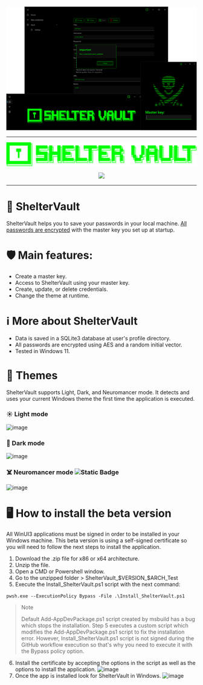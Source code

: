 <p align="center">
  <img src="https://github.com/itonx/ShelterVault/blob/assets/ShelterVaultApp.png"/>
</p>

--- 

<p align="center">
  <picture>
  <source media="(prefers-color-scheme: dark)" srcset="https://github.com/itonx/ShelterVault/blob/assets/ShelterVaultDarkThemeLogo.png">
  <source media="(prefers-color-scheme: light)" srcset="https://github.com/itonx/ShelterVault/blob/assets/ShelterVaultLightThemeLogo.png">
  <img alt="ShelterVault" src="https://github.com/itonx/ShelterVault/blob/assets/ShelterVaultDarkThemeLogo.png">
  </picture>
</p>
<p align="center">
  <a href="https://github.com/itonx/ShelterVault/actions/workflows/main.yml" target="_blank"><img src="https://github.com/itonx/ShelterVault/actions/workflows/main.yml/badge.svg?branch=main"/></a>
</p>

---

# 🔐 ShelterVault
ShelterVault helps you to save your passwords in your local machine. <ins>All passwords are encrypted</ins> with the master key you set up at startup.

# 🛡️ Main features:
- Create a master key.
- Access to ShelterVault using your master key.
- Create, update, or delete credentials.
- Change the theme at runtime.

# ℹ️ More about ShelterVault
- Data is saved in a SQLite3 database at user's profile directory.
- All passwords are encrypted using AES and a random initial vector.
- Tested in Windows 11.

# 🎨 Themes
ShelterVault supports Light, Dark, and Neuromancer mode. It detects and uses your current Windows theme the first time the application is executed.

### ☀️ Light mode
![image](https://github.com/user-attachments/assets/868e2910-fa76-4f58-ba0c-5f2fb136c733)

### 🌙 Dark mode
![image](https://github.com/user-attachments/assets/4f286fdd-c5cf-4d81-9eb7-433b9b140b79)

### ☠️ Neuromancer mode ![Static Badge](https://img.shields.io/badge/New-6c2987)
![image](https://github.com/user-attachments/assets/26c03766-61b2-4ebe-afe1-64e69697b6d8)

# 🖥️ How to install the beta version
All WinUI3 applications must be signed in order to be installed in your Windows machine. This beta version is using a self-signed certificate so you will need to follow the next steps to install the application.
1. Download the .zip file for x86 or x64 architecture.
2. Unzip the file.
3. Open a CMD or Powershell window.
4. Go to the unzipped folder > ShelterVault_$VERSION_$ARCH_Test
5. Execute the Install_ShelterVault.ps1 script with the next command:
```
pwsh.exe --ExecutionPolicy Bypass -File .\Install_ShelterVault.ps1
```
>Note
>
>Default Add-AppDevPackage.ps1 script created by msbuild has a bug which stops the installation. Step 5 executes a custom script which modifies the Add-AppDevPackage.ps1 script to fix the installation error. However, Install_ShelterVault.ps1 script is not signed during the GitHub workflow execution so that's why you need to execute it with the Bypass policy option.
6. Install the certificate by accepting the options in the script as well as the options to install the application.
![image](https://github.com/user-attachments/assets/8335b0e1-a210-4164-bc58-64fab5f7df89)
7. Once the app is installed look for ShelterVault in Windows.
![image](https://github.com/user-attachments/assets/c32fd34c-3f02-4272-afee-fd7e2e798132)
